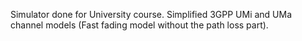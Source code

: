 Simulator done for University course. Simplified 3GPP UMi and UMa channel models (Fast fading model without the path loss part).



